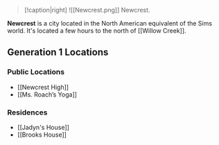 > [!caption|right]
> ![[Newcrest.png]] 
> Newcrest.

**Newcrest** is a city located in the North American equivalent of the Sims world. It's located a few hours to the north of [[Willow Creek]].

## Generation 1 Locations
### Public Locations
- [[Newcrest High]]
- [[Ms. Roach’s Yoga]]

### Residences
- [[Jadyn's House]]
- [[Brooks House]]